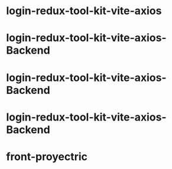 # login-redux-tool-kit-vite-axios
# login-redux-tool-kit-vite-axios-Backend
# login-redux-tool-kit-vite-axios-Backend
# login-redux-tool-kit-vite-axios-Backend
# front-proyectric
